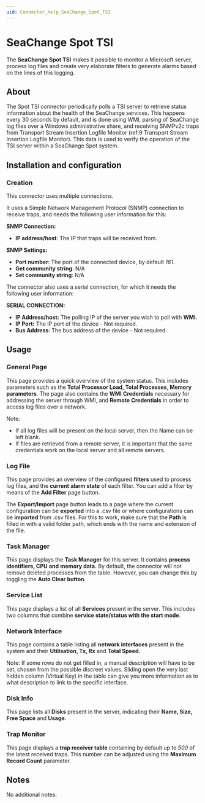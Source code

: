```yaml
---
uid: Connector_help_SeaChange_Spot_TSI
---
```


# SeaChange Spot TSI

The **SeaChange Spot TSI** makes it possible to monitor a Microsoft server, process log files and create very elaborate filters to generate alarms based on the lines of this logging.

## About

The Spot TSI connector periodically polls a TSI server to retrieve status information about the health of the SeaChange services. This happens every 30 seconds by default, and is done using WMI, parsing of SeaChange log files over a Windows administrative share, and receiving SNMPv2c traps from Transport Stream Insertion Logfile Monitor (ref:9 Transport Stream Insertion Logfile Monitor). This data is used to verify the operation of the TSI server within a SeaChange Spot system.

## Installation and configuration

### Creation

This connector uses multiple connections.

It uses a Simple Network Management Protocol (SNMP) connection to receive traps, and needs the following user information for this:

**SNMP Connection:**

- **IP address/host**: The IP that traps will be received from.

**SNMP Settings:**

- **Port number**: The port of the connected device, by default *161*.
- **Get community string**: N/A
- **Set community string**: N/A

The connector also uses a serial connection, for which it needs the following user information:

**SERIAL CONNECTION:**

- **IP Address/host:** The polling IP of the server you wish to poll with **WMI.**
- **IP Port:** The IP port of the device - Not required.
- **Bus Address**: The bus address of the device - Not required.

## Usage

### General Page

This page provides a quick overview of the system status. This includes parameters such as the **Total Processor Load, Total Processes, Memory parameters**. The page also contains the **WMI** **Credentials** necessary for addressing the server through WMI, and **Remote** **Credentials** in order to access log files over a network.

Note:

- If all log files will be present on the local server, then the Name can be left blank.
- If files are retrieved from a remote server, it is important that the same credentials work on the local server and all remote servers.

### Log File

This page provides an overview of the configured **filters** used to process log files, and the **current** **alarm state** of each filter. You can add a filter by means of the **Add Filter** page button.

The **Export/Import** page button leads to a page where the current configuration can be **exported** into a .csv file or where configurations can be **imported** from .csv files. For this to work, make sure that the **Path** is filled in with a valid folder path, which ends with the name and extension of the file.

### Task Manager

This page displays the **Task Manager** for this server. It contains **process identifiers, CPU** **and** **memory data.** By default, the connector will not remove deleted processes from the table. However, you can change this by toggling the **Auto Clear button**.

### Service List

This page displays a list of all **Services** present in the server. This includes two columns that combine **service state/status with the start mode**.

### Network Interface

This page contains a table listing all **network interfaces** present in the system and their **Utilisation, Tx, Rx** and **Total Speed.**

Note: If some rows do not get filled in, a manual description will have to be set, chosen from the possible discreet values. Sliding open the very last hidden column (Virtual Key) in the table can give you more information as to what description to link to the specific interface.

### Disk Info

This page lists all **Disks** present in the server, indicating their **Name, Size, Free Space** and **Usage.**

### Trap Monitor

This page displays a **trap receiver table** containing by default up to *500* of the latest received traps. This number can be adjusted using the **Maximum Record Count** parameter.

## Notes

No additional notes.
